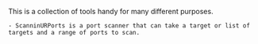 This is a collection of tools handy for many different purposes.

	- ScanninURPorts is a port scanner that can take a target or list of targets and a range of ports to scan.